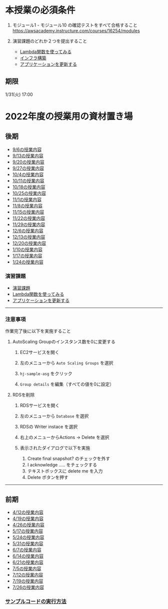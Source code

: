 # 本授業の必須条件
1. モジュール1 - モジュール10 の確認テストをすべて合格すること
https://awsacademy.instructure.com/courses/16254/modules

2. 演習課題のどれか２つを提出すること
    * [Lambda関数を使ってみる](../Lambda関数を使ってみる/README.md)
    * [インフラ構築](https://github.com/cupperservice/hj-sample-infra)
    * [アプリケーションを更新する](../アプリケーションを更新する/README.md)

## 期限
1/31(火) 17:00

# 2022年度の授業用の資材置き場
## 後期
* [9/6の授業内容](./0906/README.md)
* [9/13の授業内容](./0913/README.md)
* [9/20の授業内容](./0920/README.md)
* [9/27の授業内容](./0927/README.md)
* [10/4の授業内容](./1004/README.md)
* [10/11の授業内容](./1011/README.md)
* [10/18の授業内容](./1018/README.md)
* [10/25の授業内容](./1025/README.md)
* [11/1の授業内容](./1101/README.md)
* [11/8の授業内容](./1108/README.md)
* [11/15の授業内容](./1115/README.md)
* [11/22の授業内容](./1122/README.md)
* [11/29の授業内容](./1129/README.md)
* [12/6の授業内容](./1206/README.md)
* [12/13の授業内容](./1213/README.md)
* [12/20の授業内容](./1220/README.md)
* [1/10の授業内容](./0110/README.md)
* [1/17の授業内容](./0117/README.md)
* [1/24の授業内容](./0124/README.md)

### 演習課題
* [演習課題](./演習課題（後期）/README.md)
* [Lambda関数を使ってみる](./Lambda関数を使ってみる/README.md)
* [アプリケーションを更新する](./アプリケーションを更新する/README.md)

---
### __注意事項__
作業完了後に以下を実施すること
1. AutoScaling Groupのインスタンス数を0に変更する
    1. EC2サービスを開く

    2. 左のメニューから `Auto Scaling Groups` を選択

    3. `hj-sample-asg` をクリック

    4. `Group details` を編集（すべての値を0に設定）

2. RDSを削除
    1. RDSサービスを開く

    2. 左のメニューから `Database` を選択

    3. RDSの Writer instace を選択

    4. 右上のメニューからActions -> Delete を選択

    5. 表示されたダイアログで以下を実施

        1. Create final snapshot? のチェックを外す
        2. I acknowledge ..... をチェックする
        3. テキストボックスに delete me を入力
        4. Delete ボタンを押す
---
## 前期
* [4/12の授業内容](./0412/README.md)
* [4/19の授業内容](./0419/README.md)
* [4/26の授業内容](./0426/README.md)
* [5/17の授業内容](./0517/README.md)
* [5/24の授業内容](./0524/README.md)
* [5/31の授業内容](./0531/README.md)
* [6/7の授業内容](./0607/README.md)
* [6/14の授業内容](./0614/README.md)
* [6/21の授業内容](./0621/README.md)
* [7/5の授業内容](./0705/README.md)
* [7/12の授業内容](./0712/README.md)
* [7/19の授業内容](./0719/README.md)
* [7/26の授業内容](./0726/README.md)

### [サンプルコードの実行方法](./HowToBuildSampleCode.md)
